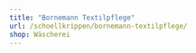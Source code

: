 ```yaml
---
title: "Bornemann Textilpflege"
url: /schoellkrippen/bornemann-textilpflege/
shop: Wäscherei
---
```

